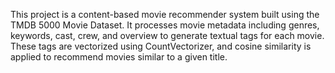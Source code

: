 This project is a content-based movie recommender system built using the TMDB 5000 Movie Dataset. It processes movie metadata including genres, keywords, cast, crew, and overview to generate textual tags for each movie. These tags are vectorized using CountVectorizer, and cosine similarity is applied to recommend movies similar to a given title.
